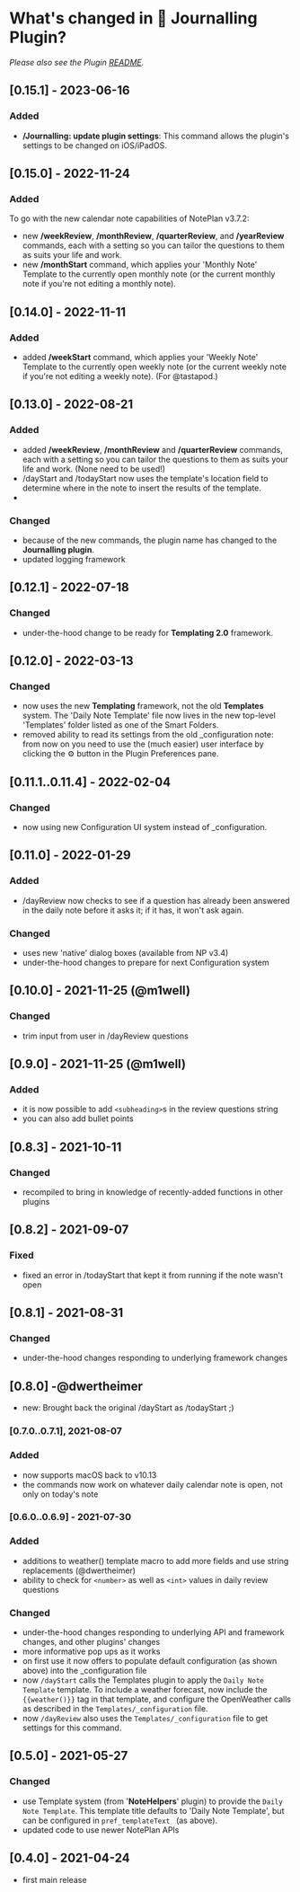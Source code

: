 # What's changed in 💭 Journalling Plugin?
_Please also see the Plugin [README](https://github.com/NotePlan/plugins/blob/main/jgclark.DailyJournal/README.md)._

<!-- TODO: improved flexibility of questions -->

## [0.15.1] - 2023-06-16
### Added
- **/Journalling: update plugin settings**: This command allows the plugin's settings to be changed on iOS/iPadOS.

## [0.15.0] - 2022-11-24
### Added
To go with the new calendar note capabilities of NotePlan v3.7.2:
- new **/weekReview**, **/monthReview**, **/quarterReview**, and **/yearReview**  commands, each with a setting so you can tailor the questions to them as suits your life and work.
- new **/monthStart** command, which applies your 'Monthly Note' Template to the currently open monthly note (or the current monthly note if you're not editing a monthly note).

## [0.14.0] - 2022-11-11
### Added
- added **/weekStart** command, which applies your 'Weekly Note' Template to the currently open weekly note (or the current weekly note if you're not editing a weekly note). (For @tastapod.)

## [0.13.0] - 2022-08-21
### Added
- added **/weekReview**, **/monthReview** and **/quarterReview** commands, each with a setting so you can tailor the questions to them as suits your life and work. (None need to be used!)
- /dayStart and /todayStart now uses the template's location field to determine where in the note to insert the results of the template.
-
### Changed
- because of the new commands, the plugin name has changed to the **Journalling plugin**.
- updated logging framework

## [0.12.1] - 2022-07-18
### Changed
- under-the-hood change to be ready for **Templating 2.0** framework.

## [0.12.0] - 2022-03-13
### Changed
- now uses the new **Templating** framework, not the old **Templates** system.  The 'Daily Note Template' file now lives in the new top-level 'Templates' folder listed as one of the Smart Folders.
- removed ability to read its settings from the old _configuration note: from now on you need to use the (much easier) user interface by clicking the ⚙️ button in the Plugin Preferences pane.

## [0.11.1..0.11.4] - 2022-02-04
### Changed
- now using new Configuration UI system instead of _configuration.

## [0.11.0] - 2022-01-29
### Added
- /dayReview now checks to see if a question has already been answered in the daily note before it asks it; if it has, it won't ask again.

### Changed
- uses new 'native' dialog boxes (available from NP v3.4)
- under-the-hood changes to prepare for next Configuration system

## [0.10.0] - 2021-11-25 (@m1well)
### Changed
- trim input from user in /dayReview questions

## [0.9.0] - 2021-11-25  (@m1well)
### Added
- it is now possible to add `<subheading>`s in the review questions string
- you can also add bullet points

## [0.8.3] - 2021-10-11
### Changed
- recompiled to bring in knowledge of recently-added functions in other plugins

## [0.8.2] - 2021-09-07
### Fixed
- fixed an error in /todayStart that kept it from running if the note wasn't open

## [0.8.1] - 2021-08-31
### Changed
- under-the-hood changes responding to underlying framework changes

## [0.8.0] -@dwertheimer
- new: Brought back the original /dayStart as /todayStart ;)

### [0.7.0..0.7.1], 2021-08-07
### Added
- now supports macOS back to v10.13
- the commands now work on whatever daily calendar note is open, not only on today's note

### [0.6.0..0.6.9] - 2021-07-30
### Added
- additions to weather() template macro to add more fields and use string replacements (@dwertheimer)
- ability to check for `<number>` as well as `<int>` values in daily review questions

### Changed
- under-the-hood changes responding to underlying API and framework changes, and other plugins' changes
- more informative pop ups as it works
- on first use it now offers to populate default configuration (as shown above) into the _configuration file
- now `/dayStart` calls the Templates plugin to apply the `Daily Note Template` template. To include a weather forecast, now include the `{{weather()}}` tag in that template, and configure the OpenWeather calls as described in the `Templates/_configuration` file.
- now `/dayReview` also uses the `Templates/_configuration` file to get settings for this command.

## [0.5.0] - 2021-05-27
### Changed
- use Template system (from '**NoteHelpers**' plugin) to provide the `Daily Note Template`. This template title defaults to 'Daily Note Template', but can be configured in `pref_templateText ` (as above).
- updated code to use newer NotePlan APIs

## [0.4.0] - 2021-04-24
- first main release
